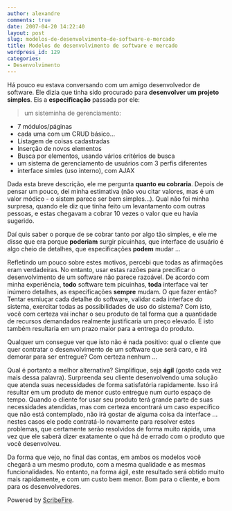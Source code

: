 ```yaml
---
author: alexandre
comments: true
date: 2007-04-20 14:22:40
layout: post
slug: modelos-de-desenvolvimento-de-software-e-mercado
title: Modelos de desenvolvimento de software e mercado
wordpress_id: 129
categories:
- Desenvolvimento
---
```


Há pouco eu estava conversando com um amigo desenvolvedor de software. Ele dizia que tinha sido procurado para **desenvolver um projeto simples**. Eis a **especificação** passada por ele:


> um sisteminha de gerenciamento:
- 7 módulos/páginas
- cada uma com um CRUD básico...
- Listagem de coisas cadastradas
- Inserção de novos elementos
- Busca por elementos, usando vários critérios de busca
- um sistema de gerenciamento de usuários com 3 perfis diferentes
- interface simles (uso interno), com AJAX


Dada esta breve descrição, ele me pergunta **quanto eu cobraria**. Depois de pensar um pouco, dei minha estimativa (não vou citar valores, mas é um valor módico - o sistem parece ser bem simples...). Qual não foi minha surpresa, quando ele diz que tinha feito um levantamento com outras pessoas, e estas chegavam a cobrar 10 vezes o valor que eu havia sugerido.

Daí quis saber o porque de se cobrar tanto por algo tão simples, e ele me disse que era porque **poderiam** surgir picuinhas, que interface de usuário é algo cheio de detalhes, que especificações **podem** mudar ...

Refletindo um pouco sobre estes motivos, percebi que todas as afirmações eram verdadeiras. No entanto, usar estas razões para precificar o desenvolvimento de um software não parece razoável. De acordo com minha experiência, **todo** software tem picuinhas, **toda** interface vai ter inúmero detalhes, as especificações **sempre** mudam. O que fazer então? Tentar esmiuçar cada detalhe do software, validar cada interface do sistema, exercitar todas as possibilidades de uso do sistema? Com isto, você com certeza vai inchar o seu produto de tal forma que a quantidade de recursos demandados realmente justificaria um preço elevado. E isto também resultaria em um prazo maior para a entrega do produto.

Qualquer um consegue ver que isto não é nada positivo: qual o cliente que quer contratar o desenvolvimento de um software que será caro, e irá demorar para ser entregue? Com certeza nenhum ...

Qual é portanto a melhor alternativa? Simplifique, seja **ágil** (gosto cada vez mais dessa palavra). Surpreenda seu cliente desenvolvendo uma solução que atenda suas necessidades de forma satisfatória rapidamente. Isso irá resultar em um produto de menor custo entregue num curto espaço de tempo. Quando o cliente for usar seu produto terá grande parte de suas necessidades atendidas, mas com certeza encontrará um caso específico que não está contemplado, não irá gostar de alguma coisa da interface ... nestes casos ele pode contratá-lo novamente para resolver estes problemas, que certamente serão resolvidos de forma muito rápida, uma vez que ele saberá dizer exatamente o que há de errado com o produto que você desenvolveu.

Da forma que vejo, no final das contas, em ambos os modelos você chegará a um mesmo produto, com a mesma qualidade e as mesmas funcionalidades. No entanto, na forma ágil, este resultado será obtido muito mais rapidamente, e com um custo bem menor. Bom para o cliente, e bom para os desenvolvedores.


Powered by [ScribeFire](http://scribefire.com/).
